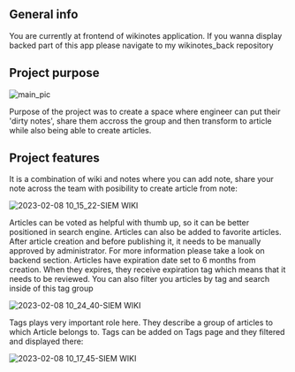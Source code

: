 ## General info

You are currently at frontend of wikinotes application. 
If you wanna display backed part of this app please navigate to my wikinotes_back repository

## Project purpose
![main_pic](https://user-images.githubusercontent.com/94323029/217826562-ff6ba809-bf46-47b9-bc49-324008e17abf.png)

Purpose of the project was to create a space where engineer can put their 'dirty notes', share them accross the group and then transform to article while also being able to create articles. 

## Project features

It is a combination of wiki and notes where you can add note, share your note across the team with posibility to create article from note:

![2023-02-08 10_15_22-SIEM WIKI](https://user-images.githubusercontent.com/94323029/217827063-c3466cb1-04c1-4574-83af-ae800641e3ac.png)

Articles can be voted as helpful with thumb up, so it can be better positioned in search engine. Articles can also be added to favorite articles. 
After article creation and before publishing it, it needs to be manually approved by administrator. For more information please take a look on backend section.
Articles have expiration date set to 6 months from creation. When they expires, they receive expiration tag which means that it needs to be reviewed. You can also filter you articles by tag and search inside of this tag group


![2023-02-08 10_24_40-SIEM WIKI](https://user-images.githubusercontent.com/94323029/217827702-102298e8-fc19-4c49-9d1f-70bbeef2d6e1.png)

Tags plays very important role here. They describe a group of articles to which Article belongs to. Tags can be added on Tags page and they filtered and displayed there:


![2023-02-08 10_17_45-SIEM WIKI](https://user-images.githubusercontent.com/94323029/217827856-a1ac6624-8fac-4724-91cc-94aa5994d38e.png)

